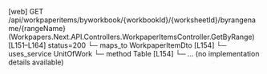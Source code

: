 [web] GET /api/workpaperitems/byworkbook/{workbookId}/{worksheetId}/byrangename/{rangeName}  (Workpapers.Next.API.Controllers.WorkpaperItemsController.GetByRange)  [L151–L164] status=200
  └─ maps_to WorkpaperItemDto [L154]
  └─ uses_service UnitOfWork
    └─ method Table [L154]
      └─ ... (no implementation details available)

